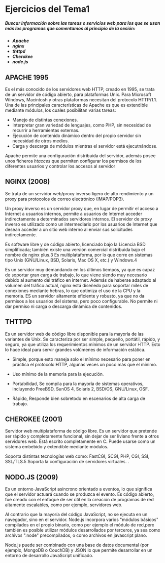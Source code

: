 
# Ejercicios del Tema1
##### Buscar información sobre las tareas o servicios web para los que se usan más los programas que comentamos al principio de la sesión:
* ***Apache***
* ***nginx***
* ***thttpd***
* ***Cherokee***
* ***node.js***

## APACHE 1995

Es el más conocido de los servidores web HTTP,  creado en 1995, se trata de un servidor de código abierto, para plataformas Unix. Para  Microsoft Windows, Macintosh y otras plataformas necesitan del protocolo HTTP/1.1. Una de las principales características de Apache es que es extendible mediante módulos, los cuales posibilitan varias tareas:
* Manejo de distintas conexiones.
* Interpretar gran variedad de lenguajes, como PHP,  sin necesidad de recurrir a herramientas externas.
* Ejecución de contenido dinámico dentro del propio servidor sin necesidad de otros medios.
* Carga y descarga de módulos mientras el servidor está ejecutnándose.

Apache permite una configuración distribuida del servidor, además posee unos ficheros *htacces* que permiten configurar los permisos de los diferentes usuarios y controlar los accesos al servidor

## NGINX (2008)

Se trata de un servidor web/proxy inverso ligero de alto rendimiento y un proxy para protocolos de correo electrónico (IMAP/POP3).

Un proxy inverso es un servidor  proxy que, en lugar de permitir el acceso a Internet a usuarios internos, permite a usuarios de Internet acceder indirectamente a determinados servidores internos.
El servidor de proxy inverso es utilizado como un intermediario por los usuarios de Internet que desean acceder a un sitio web interno al enviar sus solicitudes indirectamente.


Es software libre y de código abierto, licenciado bajo la Licencia BSD simplificada; también existe una versión comercial distribuida bajo el nombre de nginx plus.3 Es multiplataforma, por lo que corre en sistemas tipo Unix (GNU/Linux, BSD, Solaris, Mac OS X, etc.) y Windows.4

Es un servidor muy demandando en los últimos tiempos, ya que es capaz de soportar gran carga de trabajo, lo que viene siendo muy necesario debido al aumento del tráfico en internet.
Además de haberse adaptado al volumen del tráfico actual, nginx está diseñedo para soportar miles de conexiones mediante hebras, lo que optimiza el uso de la CPU y la memoria. ES un servidor altamente eficiente y robusto, ya que no da permisos a los usuarios del sistema, pero poco configurable. No permite ni dar permiso ni carga o descarga dinámica de contenidos.

## THTTPD
 Es un servidor web de código libre disponible para la mayoría de las variantes de Unix. Se caracteriza por ser simple, pequeño, portátil, rápido, y seguro, ya que utiliza los requerimientos mínimos de un servidor HTTP. Esto lo hace ideal para servir grandes volúmenes de información estática.
 * Simple, porque esto maneja solo el mínimo necesario para poner en práctica el protocolo HTTP, algunas veces un poco más que el mínimo.

* Uso mínimo de la memoria para la ejecución.

* Portabilidad,  Se compila para la mayoría de sistemas operativos, incluyendo FreeBSD, SunOS 4, Solaris 2, BSD/OS, GNU/Linux, OSF.

* Rápido, Responde bien sobretodo en escenarios de alta carga de trabajo.

## CHEROKEE (2001)
 Servidor web multiplataforma de código libre.
Es un servidor que pretende ser rápido y completamente funcional, sin dejar de ser liviano frente a otros servidores web. Está escrito completamente en C. Puede usarse como un sistema embebido y extendible mediante módulos.

Soporta distintas  tecnologías web como: FastCGI, SCGI, PHP, CGI, SSI, SSL/TLS.5
Soporta la configuración de servidores virtuales.
.

## NODO.JS (2009)

Es un entorno  JavaScript asíncrono orientado a eventos, lo que significa que  el servidor actuará cuando se produzca el evento. Es código abierto, fue creado con el enfoque de ser útil en la creación de programas de red altamente escalables, como por ejemplo, servidores web.

 Al contrario que la mayoría del código JavaScript, no se ejecuta en un navegador, sino en el servidor.
Node.js incorpora varios "módulos básicos" compilados en el propio binario, como por ejemplo el módulo de red,pero también es posible utilizar módulos desarrollados por terceros, ya sea como archivos ".node" precompilados, o como archivos en javascript plano.

Node.js puede ser combinado con una base de datos documental (por ejemplo, MongoDB o CouchDB) y JSON lo que permite desarrollar en un entorno de desarrollo JavaScript unificado.
